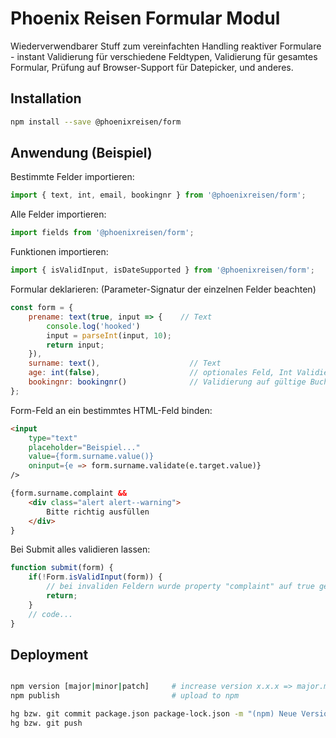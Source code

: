 # Phoenix Reisen Formular Modul

Wiederverwendbarer Stuff zum vereinfachten Handling reaktiver Formulare - instant Validierung für verschiedene Feldtypen, Validierung für gesamtes Formular, Prüfung auf Browser-Support für Datepicker, und anderes.

## Installation

```bash
npm install --save @phoenixreisen/form
```

## Anwendung (Beispiel)

Bestimmte Felder importieren:

```js
import { text, int, email, bookingnr } from '@phoenixreisen/form';
```

Alle Felder importieren:

```js
import fields from '@phoenixreisen/form';
```

Funktionen importieren:

```js
import { isValidInput, isDateSupported } from '@phoenixreisen/form';
```

Formular deklarieren:
(Parameter-Signatur der einzelnen Felder beachten)

```js
const form = {
    prename: text(true, input => {    // Text
        console.log('hooked')
        input = parseInt(input, 10);
        return input;
    }),
    surname: text(),                    // Text
    age: int(false),                    // optionales Feld, Int Validierung
    bookingnr: bookingnr()              // Validierung auf gültige Buchungsnr.
};
```

Form-Feld an ein bestimmtes HTML-Feld binden:

```html
<input 
    type="text"
    placeholder="Beispiel..."
    value={form.surname.value()}
    oninput={e => form.surname.validate(e.target.value)}
/>

{form.surname.complaint &&
    <div class="alert alert--warning">
        Bitte richtig ausfüllen
    </div>
}
```

Bei Submit alles validieren lassen:

```js
function submit(form) {
    if(!Form.isValidInput(form)) {
        // bei invaliden Feldern wurde property "complaint" auf true gesetzt.
        return;
    }
    // code...
}
```


## Deployment

```bash

npm version [major|minor|patch]     # increase version x.x.x => major.minor.patch
npm publish                         # upload to npm

hg bzw. git commit package.json package-lock.json -m "(npm) Neue Version"
hg bzw. git push
```